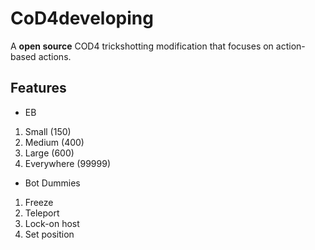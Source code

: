 # CoD4developing
A **open source** COD4 trickshotting modification that focuses on action-based actions.

Features
--
* EB
1. Small (150)
2. Medium (400)
3. Large (600)
4. Everywhere (99999)

* Bot Dummies
1. Freeze
2. Teleport
3. Lock-on host
4. Set position